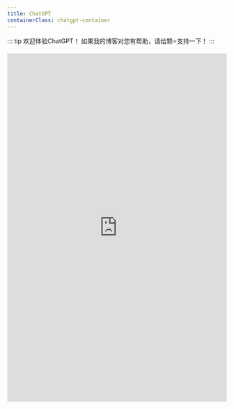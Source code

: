 ```yaml
---
title: ChatGPT
containerClass: chatgpt-container
---
```


::: tip
欢迎体验ChatGPT！
如果我的博客对您有帮助，请给颗⭐支持一下！
:::

<!-- more -->

<iframe 
name="chatgpt"
src="https://chat.zhile.io" 
width="100%"
height="800" 
frameborder="0"
scrolling="0">
  <p>ChatGPT加载失败</p>
</iframe>